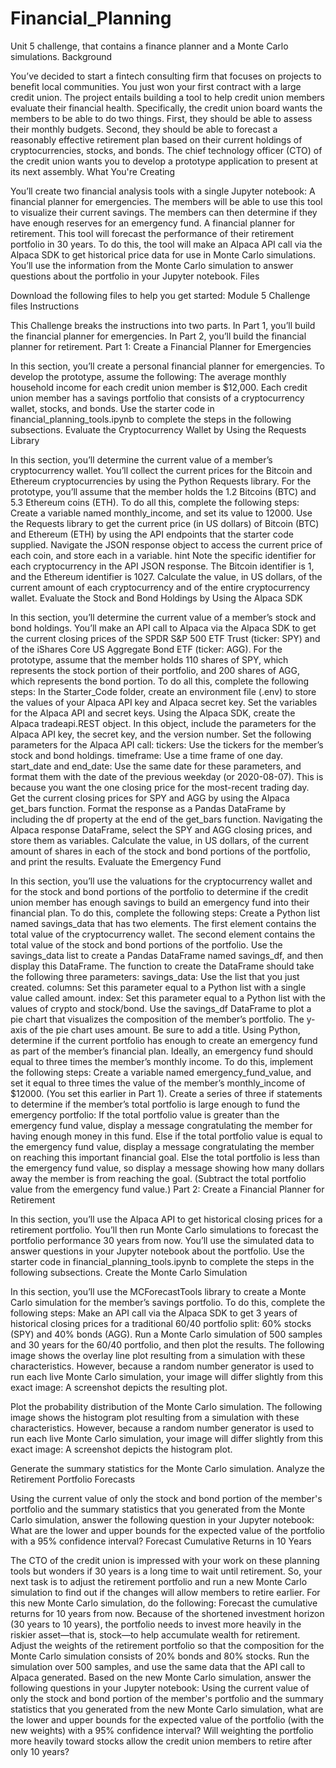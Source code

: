 # Financial_Planning
Unit 5 challenge, that contains a finance planner and a Monte Carlo simulations. 
Background

You’ve decided to start a fintech consulting firm that focuses on projects to benefit local communities. You just won your first contract with a large credit union. The project entails building a tool to help credit union members evaluate their financial health. Specifically, the credit union board wants the members to be able to do two things. First, they should be able to assess their monthly budgets. Second, they should be able to forecast a reasonably effective retirement plan based on their current holdings of cryptocurrencies, stocks, and bonds. The chief technology officer (CTO) of the credit union wants you to develop a prototype application to present at its next assembly.
What You're Creating

You’ll create two financial analysis tools with a single Jupyter notebook:
A financial planner for emergencies. The members will be able to use this tool to visualize their current savings. The members can then determine if they have enough reserves for an emergency fund.
A financial planner for retirement. This tool will forecast the performance of their retirement portfolio in 30 years. To do this, the tool will make an Alpaca API call via the Alpaca SDK to get historical price data for use in Monte Carlo simulations.
You’ll use the information from the Monte Carlo simulation to answer questions about the portfolio in your Jupyter notebook.
Files

Download the following files to help you get started:
Module 5 Challenge files
Instructions

This Challenge breaks the instructions into two parts. In Part 1, you’ll build the financial planner for emergencies. In Part 2, you’ll build the financial planner for retirement.
Part 1: Create a Financial Planner for Emergencies

In this section, you’ll create a personal financial planner for emergencies. To develop the prototype, assume the following:
The average monthly household income for each credit union member is $12,000.
Each credit union member has a savings portfolio that consists of a cryptocurrency wallet, stocks, and bonds.
Use the starter code in financial_planning_tools.ipynb to complete the steps in the following subsections.
Evaluate the Cryptocurrency Wallet by Using the Requests Library

In this section, you’ll determine the current value of a member’s cryptocurrency wallet. You’ll collect the current prices for the Bitcoin and Ethereum cryptocurrencies by using the Python Requests library. For the prototype, you’ll assume that the member holds the 1.2 Bitcoins (BTC) and 5.3 Ethereum coins (ETH). To do all this, complete the following steps:
Create a variable named monthly_income, and set its value to 12000.
Use the Requests library to get the current price (in US dollars) of Bitcoin (BTC) and Ethereum (ETH) by using the API endpoints that the starter code supplied.
Navigate the JSON response object to access the current price of each coin, and store each in a variable.
 hint
Note the specific identifier for each cryptocurrency in the API JSON response. The Bitcoin identifier is 1, and the Ethereum identifier is 1027.
Calculate the value, in US dollars, of the current amount of each cryptocurrency and of the entire cryptocurrency wallet.
Evaluate the Stock and Bond Holdings by Using the Alpaca SDK

In this section, you’ll determine the current value of a member’s stock and bond holdings. You’ll make an API call to Alpaca via the Alpaca SDK to get the current closing prices of the SPDR S&P 500 ETF Trust (ticker: SPY) and of the iShares Core US Aggregate Bond ETF (ticker: AGG). For the prototype, assume that the member holds 110 shares of SPY, which represents the stock portion of their portfolio, and 200 shares of AGG, which represents the bond portion. To do all this, complete the following steps:
In the Starter_Code folder, create an environment file (.env) to store the values of your Alpaca API key and Alpaca secret key.
Set the variables for the Alpaca API and secret keys. Using the Alpaca SDK, create the Alpaca tradeapi.REST object. In this object, include the parameters for the Alpaca API key, the secret key, and the version number.
Set the following parameters for the Alpaca API call:
tickers: Use the tickers for the member’s stock and bond holdings.
timeframe: Use a time frame of one day.
start_date and end_date: Use the same date for these parameters, and format them with the date of the previous weekday (or 2020-08-07). This is because you want the one closing price for the most-recent trading day.
Get the current closing prices for SPY and AGG by using the Alpaca get_bars function. Format the response as a Pandas DataFrame by including the df property at the end of the get_bars function.
Navigating the Alpaca response DataFrame, select the SPY and AGG closing prices, and store them as variables.
Calculate the value, in US dollars, of the current amount of shares in each of the stock and bond portions of the portfolio, and print the results.
Evaluate the Emergency Fund

In this section, you’ll use the valuations for the cryptocurrency wallet and for the stock and bond portions of the portfolio to determine if the credit union member has enough savings to build an emergency fund into their financial plan. To do this, complete the following steps:
Create a Python list named savings_data that has two elements. The first element contains the total value of the cryptocurrency wallet. The second element contains the total value of the stock and bond portions of the portfolio.
Use the savings_data list to create a Pandas DataFrame named savings_df, and then display this DataFrame. The function to create the DataFrame should take the following three parameters:
savings_data: Use the list that you just created.
columns: Set this parameter equal to a Python list with a single value called amount.
index: Set this parameter equal to a Python list with the values of crypto and stock/bond.
Use the savings_df DataFrame to plot a pie chart that visualizes the composition of the member’s portfolio. The y-axis of the pie chart uses amount. Be sure to add a title.
Using Python, determine if the current portfolio has enough to create an emergency fund as part of the member’s financial plan. Ideally, an emergency fund should equal to three times the member’s monthly income. To do this, implement the following steps:
Create a variable named emergency_fund_value, and set it equal to three times the value of the member’s monthly_income of $12000. (You set this earlier in Part 1).
Create a series of three if statements to determine if the member’s total portfolio is large enough to fund the emergency portfolio:
If the total portfolio value is greater than the emergency fund value, display a message congratulating the member for having enough money in this fund.
Else if the total portfolio value is equal to the emergency fund value, display a message congratulating the member on reaching this important financial goal.
Else the total portfolio is less than the emergency fund value, so display a message showing how many dollars away the member is from reaching the goal. (Subtract the total portfolio value from the emergency fund value.)
Part 2: Create a Financial Planner for Retirement

In this section, you’ll use the Alpaca API to get historical closing prices for a retirement portfolio. You’ll then run Monte Carlo simulations to forecast the portfolio performance 30 years from now. You’ll use the simulated data to answer questions in your Jupyter notebook about the portfolio.
Use the starter code in financial_planning_tools.ipynb to complete the steps in the following subsections.
Create the Monte Carlo Simulation

In this section, you’ll use the MCForecastTools library to create a Monte Carlo simulation for the member’s savings portfolio. To do this, complete the following steps:
Make an API call via the Alpaca SDK to get 3 years of historical closing prices for a traditional 60/40 portfolio split: 60% stocks (SPY) and 40% bonds (AGG).
Run a Monte Carlo simulation of 500 samples and 30 years for the 60/40 portfolio, and then plot the results. The following image shows the overlay line plot resulting from a simulation with these characteristics. However, because a random number generator is used to run each live Monte Carlo simulation, your image will differ slightly from this exact image:
A screenshot depicts the resulting plot.

Plot the probability distribution of the Monte Carlo simulation. The following image shows the histogram plot resulting from a simulation with these characteristics. However, because a random number generator is used to run each live Monte Carlo simulation, your image will differ slightly from this exact image:
A screenshot depicts the histogram plot.

Generate the summary statistics for the Monte Carlo simulation.
Analyze the Retirement Portfolio Forecasts

Using the current value of only the stock and bond portion of the member's portfolio and the summary statistics that you generated from the Monte Carlo simulation, answer the following question in your Jupyter notebook:
What are the lower and upper bounds for the expected value of the portfolio with a 95% confidence interval?
Forecast Cumulative Returns in 10 Years

The CTO of the credit union is impressed with your work on these planning tools but wonders if 30 years is a long time to wait until retirement. So, your next task is to adjust the retirement portfolio and run a new Monte Carlo simulation to find out if the changes will allow members to retire earlier.
For this new Monte Carlo simulation, do the following:
Forecast the cumulative returns for 10 years from now. Because of the shortened investment horizon (30 years to 10 years), the portfolio needs to invest more heavily in the riskier asset—that is, stock—to help accumulate wealth for retirement.
Adjust the weights of the retirement portfolio so that the composition for the Monte Carlo simulation consists of 20% bonds and 80% stocks.
Run the simulation over 500 samples, and use the same data that the API call to Alpaca generated.
Based on the new Monte Carlo simulation, answer the following questions in your Jupyter notebook:
Using the current value of only the stock and bond portion of the member's portfolio and the summary statistics that you generated from the new Monte Carlo simulation, what are the lower and upper bounds for the expected value of the portfolio (with the new weights) with a 95% confidence interval?
Will weighting the portfolio more heavily toward stocks allow the credit union members to retire after only 10 years?
